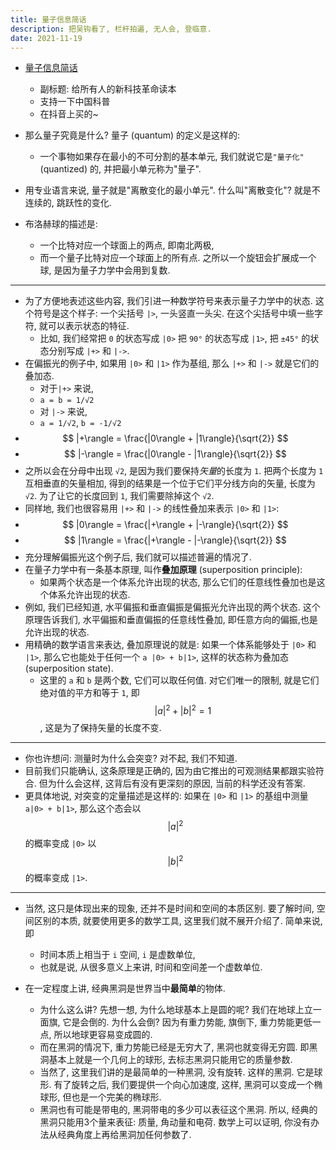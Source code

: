 ```yaml
---
title: 量子信息简话
description: 把吴钩看了, 栏杆拍遍, 无人会, 登临意.
date: 2021-11-19
---
```


* [量子信息简话](https://book.douban.com/subject/35654033/)
  - 副标题: 给所有人的新科技革命读本
  - 支持一下中国科普
  - 在抖音上买的~

* 那么量子究竟是什么? 量子 (quantum) 的定义是这样的:
  - 一个事物如果存在最小的不可分割的基本单元,
    我们就说它是`"量子化"` (quantized) 的,
    并把最小单元称为"量子".
* 用专业语言来说, 量子就是"离散变化的最小单元".
  什么叫"离散变化"? 就是不连续的, 跳跃性的变化.

* 布洛赫球的描述是:
  - 一个比特对应一个球面上的两点, 即南北两极,
  - 而一个量子比特对应一个球面上的所有点.
    之所以一个旋钮会扩展成一个球,
    是因为量子力学中会用到复数.

---

* 为了方便地表述这些内容, 我们引进一种数学符号来表示量子力学中的状态.
  这个符号是这个样子: 一个尖括号 `|>`, 一头竖直一头尖.
  在这个尖括号中填一些字符, 就可以表示状态的特征.
  - 比如, 我们经常把 `0` 的状态写成 `|0>`
    把 `90°` 的状态写成 `|1>`,
    把 `±45°` 的状态分别写成 `|+>` 和 `|->`.
* 在偏振光的例子中, 如果用 `|0>` 和 `|1>` 作为基组,
  那么 `|+>` 和 `|->` 就是它们的叠加态.
  - 对于`|+>` 来说,
  - `a = b = 1/√2`
  - 对 `|->` 来说,
  - `a = 1/√2`, `b = -1/√2`
* $$ |+\rangle = \frac{|0\rangle + |1\rangle}{\sqrt{2}} $$
* $$ |-\rangle = \frac{|0\rangle - |1\rangle}{\sqrt{2}} $$
* 之所以会在分母中出现 `√2`, 是因为我们要保持*矢量*的长度为 `1`.
  把两个长度为 `1` 互相垂直的矢量相加,
  得到的结果是一个位于它们平分线方向的矢量, 长度为 `√2`.
  为了让它的长度回到 `1`, 我们需要除掉这个 `√2`.
* 同样地, 我们也很容易用 `|+>` 和 `|->` 的线性叠加来表示
  `|0>` 和 `|1>`:
* $$ |0\rangle = \frac{|+\rangle + |-\rangle}{\sqrt{2}} $$
* $$ |1\rangle = \frac{|+\rangle - |-\rangle}{\sqrt{2}} $$
* 充分理解偏振光这个例子后, 我们就可以描述普遍的情况了.
* 在量子力学中有一条基本原理, 叫作**叠加原理**
  (superposition principle):
  - 如果两个状态是一个体系允许出现的状态,
    那么它们的任意线性叠加也是这个体系允许出现的状态.
* 例如, 我们已经知道, 水平偏振和垂直偏振是偏振光允许出现的两个状态.
  这个原理告诉我们, 水平偏振和垂直偏振的任意线性叠加,
  即任意方向的偏振,也是允许出现的状态.
* 用精确的数学语言来表达, 叠加原理说的就是:
  如果一个体系能够处于 `|0>` 和 `|1>`,
  那么它也能处于任何一个 `a |0> + b|1>`,
  这样的状态称为叠加态 (superposition state).
  - 这里的 `a` 和 `b` 是两个数, 它们可以取任何值.
    对它们唯一的限制, 就是它们绝对值的平方和等于 `1`,
    即 $$ |a|^2 + |b|^2 = 1 $$,
    这是为了保持矢量的长度不变.

---

* 你也许想问: 测量时为什么会突变? 对不起, 我们不知道.
* 目前我们只能确认, 这条原理是正确的,
  因为由它推出的可观测结果都跟实验符合.
  但为什么会这样, 这背后有没有更深刻的原因, 当前的科学还没有答案.
* 更具体地说, 对突变的定量描述是这样的:
  如果在 `|0>` 和 `|1>` 的基组中测量
  `a|0> + b|1>`, 那么这个态会以
  $$ |a|^2 $$
  的概率变成 `|0>` 以
  $$ |b|^2 $$
  的概率变成 `|1>`.

---

* 当然, 这只是体现出来的现象, 还并不是时间和空间的本质区别.
  要了解时间, 空间区别的本质, 就要使用更多的数学工具,
  这里我们就不展开介绍了. 简单来说, 即
  - 时间本质上相当于 `i` 空间, `i` 是虚数单位,
  - 也就是说, 从很多意义上来讲, 时间和空间差一个虚数单位.

* 在一定程度上讲, 经典黑洞是世界当中**最简单**的物体.
  - 为什么这么讲? 先想一想, 为什么地球基本上是圆的呢?
    我们在地球上立一面旗, 它是会倒的. 为什么会倒?
    因为有重力势能, 旗倒下, 重力势能更低一点,
    所以地球更容易变成圆的.
  - 而在黑洞的情况下, 重力势能已经是无穷大了,
    黑洞也就变得无穷圆. 即黑洞基本上就是一个几何上的球形,
    去标志黑洞只能用它的质量参数.
  - 当然了, 这里我们讲的是最简单的一种黑洞, 没有旋转.
    这样的黑洞. 它是球形. 有了旋转之后,
    我们要提供一个向心加速度, 这样, 黑洞可以变成一个椭球形,
    但也是一个完美的椭球形.
  - 黑洞也有可能是带电的, 黑洞带电的多少可以表征这个黑洞.
    所以, 经典的黑洞只能用3个量来表征:
    质量, 角动量和电荷. 数学上可以证明,
    你没有办法从经典角度上再给黑洞加任何参数了.
